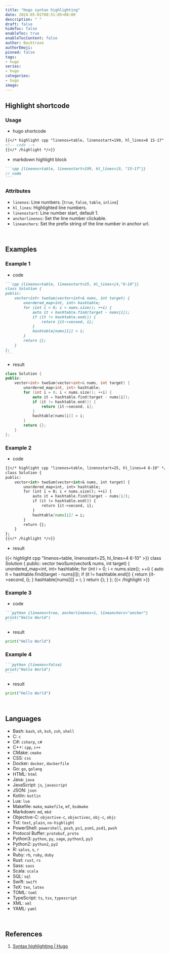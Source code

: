 ```yaml
---
title: "Hugo syntax highlighting"
date: 2024-05-01T00:51:05+08:00
description: " "
draft: false
hideToc: false
enableToc: true
enableTocContent: false
author: Backtraxe
authorEmoji:
pinned: false
tags:
- hugo
series:
- hugo
categories:
- hugo
image:
---
```


## Highlight shortcode

### Usage

- hugo shortcode

```markdown
{{</* highlight cpp "linenos=table, linenostart=199, hl_lines=8 15-17" */>}}
<!-- code -->
{{</* /highlight */>}}
```

- markdown highlight block

````markdown
```cpp {linenos=table, linenostart=199, hl_lines=[8, "15-17"]}
// code
```
````

### Attributes

- `linenos`: Line numbers. [`true`, `false`, `table`, `inline`]
- `hl_lines`: Highlighted line numbers.
- `linenostart`: Line number start, default 1.
- `anchorlinenos`: Set the line number clickable.
- `lineanchors`: Set the prefix string of the line number in anchor url.

<br>

## Examples

### Example 1

- code

````markdown
```cpp {linenos=table, linenostart=25, hl_lines=[4,"6-10"]}
class Solution {
public:
    vector<int> twoSum(vector<int>& nums, int target) {
        unordered_map<int, int> hashtable;
        for (int i = 0; i < nums.size(); ++i) {
            auto it = hashtable.find(target - nums[i]);
            if (it != hashtable.end()) {
                return {it->second, i};
            }
            hashtable[nums[i]] = i;
        }
        return {};
    }
};
```
````

- result

```cpp {linenos=table, linenostart=25, hl_lines=[4,"6-10"]}
class Solution {
public:
    vector<int> twoSum(vector<int>& nums, int target) {
        unordered_map<int, int> hashtable;
        for (int i = 0; i < nums.size(); ++i) {
            auto it = hashtable.find(target - nums[i]);
            if (it != hashtable.end()) {
                return {it->second, i};
            }
            hashtable[nums[i]] = i;
        }
        return {};
    }
};
```

### Example 2

- code

```markdown
{{</* highlight cpp "linenos=table, linenostart=25, hl_lines=4 6-10" */>}}
class Solution {
public:
    vector<int> twoSum(vector<int>& nums, int target) {
        unordered_map<int, int> hashtable;
        for (int i = 0; i < nums.size(); ++i) {
            auto it = hashtable.find(target - nums[i]);
            if (it != hashtable.end()) {
                return {it->second, i};
            }
            hashtable[nums[i]] = i;
        }
        return {};
    }
};
{{</* /highlight */>}}
```

- result

{{< highlight cpp "linenos=table, linenostart=25, hl_lines=4 6-10" >}}
class Solution {
public:
    vector<int> twoSum(vector<int>& nums, int target) {
        unordered_map<int, int> hashtable;
        for (int i = 0; i < nums.size(); ++i) {
            auto it = hashtable.find(target - nums[i]);
            if (it != hashtable.end()) {
                return {it->second, i};
            }
            hashtable[nums[i]] = i;
        }
        return {};
    }
};
{{< /highlight >}}

### Example 3

- code

````markdown
```python {linenos=true, anchorlinenos=1, lineanchors="anchor"}
print("Hello World")
```
````

- result

```python {linenos=true, anchorlinenos=1, lineanchors="anchor"}
print("Hello World")
```

### Example 4

````markdown
```python {linenos=false}
print("Hello World")
```
````

- result

```python {linenos=false}
print("Hello World")
```

<br>

## Languages

- Bash: `bash`, `sh`, `ksh`, `zsh`, `shell`
- C: `c`
- C#: `csharp`, `c#`
- C++: `cpp`, `c++`
- CMake: `cmake`
- CSS: `css`
- Docker: `docker`, `dockerfile`
- Go: `go`, `golang`
- HTML: `html`
- Java: `java`
- JavaScript: `js`, `javascript`
- JSON: `json`
- Kotlin: `kotlin`
- Lua: `lua`
- Makefile: `make`, `makefile`, `mf`, `bsdmake`
- Markdown: `md`, `mkd`
- Objective-C: `objective-c`, `objectivec`, `obj-c`, `objc`
- Txt: `text`, `plain`, `no-highlight`
- PowerShell: `powershell`, `posh`, `ps1`, `psm1`, `psd1`, `pwsh`
- Protocol Buffer: `protobuf`, `proto`
- Python3: `python`, `py`, `sage`, `python3`, `py3`
- Python2: `python2`, `py2`
- R: `splus`, `s`, `r`
- Ruby: `rb`, `ruby`, `duby`
- Rust: `rust`, `rs`
- Sass: `sass`
- Scala: `scala`
- SQL: `sql`
- Swift: `swift`
- TeX: `tex`, `latex`
- TOML: `toml`
- TypeScript: `ts`, `tsx`, `typescript`
- XML: `xml`
- YAML: `yaml`

<br>

## References

1. [Syntax highlighting | Hugo](https://gohugo.io/content-management/syntax-highlighting/)
